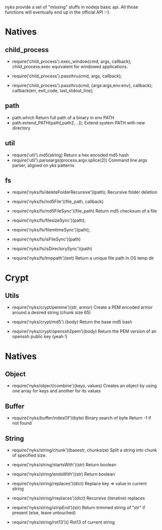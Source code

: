 nyks provide a set of "missing" stuffs in nodejs basic api.
All those functions will eventually end up in the official API :-).


# Natives

## child_process
* require('child_process').exec_window(cmd, args, callback);
child_process.exec equivalent for windowed applications.

* require('child_process').passthru(cmd, args, callback);
* require('child_process').passthru(cmd, {args:args,env:env}, callback);
callback(err, exit_code, last_stdout_line);


## path
* path.which
Return full path of a binary in env PATH
* path.extend_PATH(path[,path2, ..]);
Extend system PATH with new directory

## util
* require('util').md5(string)
Return a hex encoded md5 hash
* require('util').parseargs(process.argv.splice(2))
Command line args parser, aligned on yks patterns


## fs
* require('nyks/fs/deleteFolderRecursive')(path);
Recursive folder deletion

* require('nyks/fs/md5File')(file_path, callback)
* require('nyks/fs/md5FileSync')(file_path)
Return md5 checksum of a file

* require('nyks/fs/filesizeSync')(path);
* require('nyks/fs/filemtimeSync')(path);
* require('nyks/fs/isFileSync')(path)
* require('nyks/fs/isDirectorySync')(path)

* require('nyks/fs/tmppath')(ext)
Return a unique file path in OS temp dir




# Crypt
## Utils
* require('nyks/crypt/pemme')(str, armor)
Create a PEM encoded armor around a desired string (chunk size 65)

* require('nyks/crypt/md5') (body)
Return the base md5 bash

* require('nyks/crypt/openssh2pem')(body)
Return the PEM version of an openssh public key (yeah !)


# Natives
## Object
* require('nyks/object/combine')(keys, values)
Creates an object by using one array for keys and another for its values


## Buffer
* require('nyks/buffer/indexOf')(byte)
Binary search of byte
Return -1 if not found

## String

* require('nyks/string/chunk')(basestr, chunksize)
Split a string into chunk of specified size.


* require('nyks/string/startsWith')(str)
Return boolean

* require('nyks/string/endsWith')(str)
Return boolean


* require('nyks/string/replaces')(dict)
Replace key => value in current string

* require('nyks/string/rreplaces')(dict)
Recursive (iterative) replaces


* require('nyks/string/stripEnd')(str)
Return trimmed string of "str" if present (else, leave untouched)

* require('nyks/string/rot13')()
Rot13 of current string


